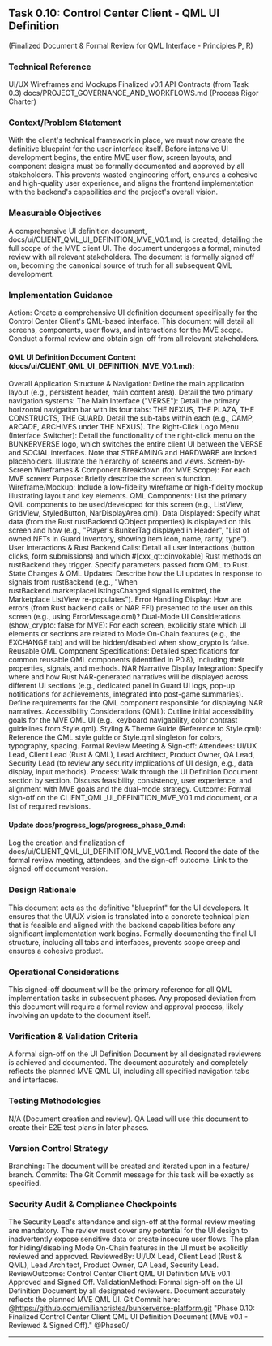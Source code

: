 ## Task 0.10: Control Center Client - QML UI Definition
(Finalized Document & Formal Review for QML Interface - Principles P, R)

### Technical Reference
 UI/UX Wireframes and Mockups
 Finalized v0.1 API Contracts (from Task 0.3)
 docs/PROJECT_GOVERNANCE_AND_WORKFLOWS.md (Process Rigor Charter)

### Context/Problem Statement
With the client's technical framework in place, we must now create the definitive blueprint for the user interface itself. Before intensive UI development begins, the entire MVE user flow, screen layouts, and component designs must be formally documented and approved by all stakeholders. This prevents wasted engineering effort, ensures a cohesive and high-quality user experience, and aligns the frontend implementation with the backend's capabilities and the project's overall vision.
### Measurable Objectives
 A comprehensive UI definition document, docs/ui/CLIENT_QML_UI_DEFINITION_MVE_V0.1.md, is created, detailing the full scope of the MVE client UI.
 The document undergoes a formal, minuted review with all relevant stakeholders.
 The document is formally signed off on, becoming the canonical source of truth for all subsequent QML development.

### Implementation Guidance
Action: Create a comprehensive UI definition document specifically for the Control Center Client's QML-based interface. This document will detail all screens, components, user flows, and interactions for the MVE scope. Conduct a formal review and obtain sign-off from all relevant stakeholders.

#### QML UI Definition Document Content (docs/ui/CLIENT_QML_UI_DEFINITION_MVE_V0.1.md):
 Overall Application Structure & Navigation:
 Define the main application layout (e.g., persistent header, main content area).
 Detail the two primary navigation systems:
 The Main Interface ("VERSE"): Detail the primary horizontal navigation bar with its four tabs: THE NEXUS, THE PLAZA, THE CONSTRUCTS, THE GUARD. Detail the sub-tabs within each (e.g., CAMP, ARCADE, ARCHIVES under THE NEXUS).
 The Right-Click Logo Menu (Interface Switcher): Detail the functionality of the right-click menu on the BUNKERVERSE logo, which switches the entire client UI between the VERSE and SOCIAL interfaces. Note that STREAMING and HARDWARE are locked placeholders.
 Illustrate the hierarchy of screens and views.
 Screen-by-Screen Wireframes & Component Breakdown (for MVE Scope): For each MVE screen:
 Purpose: Briefly describe the screen's function.
 Wireframe/Mockup: Include a low-fidelity wireframe or high-fidelity mockup illustrating layout and key elements.
 QML Components: List the primary QML components to be used/developed for this screen (e.g., ListView, GridView, StyledButton, NarDisplayArea.qml).
 Data Displayed: Specify what data (from the Rust rustBackend QObject properties) is displayed on this screen and how (e.g., "Player's BunkerTag displayed in Header", "List of owned NFTs in Guard Inventory, showing item icon, name, rarity, type").
 User Interactions & Rust Backend Calls: Detail all user interactions (button clicks, form submissions) and which #[cxx_qt::qinvokable] Rust methods on rustBackend they trigger. Specify parameters passed from QML to Rust.
 State Changes & QML Updates: Describe how the UI updates in response to signals from rustBackend (e.g., "When rustBackend.marketplaceListingsChanged signal is emitted, the Marketplace ListView re-populates").
 Error Handling Display: How are errors (from Rust backend calls or NAR FFI) presented to the user on this screen (e.g., using ErrorMessage.qml)?
 Dual-Mode UI Considerations (show_crypto: false for MVE): For each screen, explicitly state which UI elements or sections are related to Mode On-Chain features (e.g., the EXCHANGE tab) and will be hidden/disabled when show_crypto is false.
 Reusable QML Component Specifications:
 Detailed specifications for common reusable QML components (identified in P0.8), including their properties, signals, and methods.
 NAR Narrative Display Integration:
 Specify where and how Rust NAR-generated narratives will be displayed across different UI sections (e.g., dedicated panel in Guard UI logs, pop-up notifications for achievements, integrated into post-game summaries).
 Define requirements for the QML component responsible for displaying NAR narratives.
 Accessibility Considerations (QML):
 Outline initial accessibility goals for the MVE QML UI (e.g., keyboard navigability, color contrast guidelines from Style.qml).
 Styling & Theme Guide (Reference to Style.qml):
 Reference the QML style guide or Style.qml singleton for colors, typography, spacing.
 Formal Review Meeting & Sign-off:
 Attendees: UI/UX Lead, Client Lead (Rust & QML), Lead Architect, Product Owner, QA Lead, Security Lead (to review any security implications of UI design, e.g., data display, input methods).
 Process: Walk through the UI Definition Document section by section. Discuss feasibility, consistency, user experience, and alignment with MVE goals and the dual-mode strategy.
 Outcome: Formal sign-off on the CLIENT_QML_UI_DEFINITION_MVE_V0.1.md document, or a list of required revisions.
#### Update docs/progress_logs/progress_phase_0.md:
 Log the creation and finalization of docs/ui/CLIENT_QML_UI_DEFINITION_MVE_V0.1.md.
 Record the date of the formal review meeting, attendees, and the sign-off outcome. Link to the signed-off document version.
### Design Rationale
This document acts as the definitive "blueprint" for the UI developers. It ensures that the UI/UX vision is translated into a concrete technical plan that is feasible and aligned with the backend capabilities before any significant implementation work begins. Formally documenting the final UI structure, including all tabs and interfaces, prevents scope creep and ensures a cohesive product.
### Operational Considerations
This signed-off document will be the primary reference for all QML implementation tasks in subsequent phases. Any proposed deviation from this document will require a formal review and approval process, likely involving an update to the document itself.
### Verification & Validation Criteria
 A formal sign-off on the UI Definition Document by all designated reviewers is achieved and documented.
 The document accurately and completely reflects the planned MVE QML UI, including all specified navigation tabs and interfaces.
### Testing Methodologies
N/A (Document creation and review). QA Lead will use this document to create their E2E test plans in later phases.
### Version Control Strategy
 Branching: The document will be created and iterated upon in a feature/ branch.
 Commits: The Git Commit message for this task will be exactly as specified.
### Security Audit & Compliance Checkpoints
 The Security Lead's attendance and sign-off at the formal review meeting are mandatory.
 The review must cover any potential for the UI design to inadvertently expose sensitive data or create insecure user flows.
 The plan for hiding/disabling Mode On-Chain features in the UI must be explicitly reviewed and approved.
ReviewedBy: UI/UX Lead, Client Lead (Rust & QML), Lead Architect, Product Owner, QA Lead, Security Lead.
ReviewOutcome: Control Center Client QML UI Definition MVE v0.1 Approved and Signed Off.
ValidationMethod: Formal sign-off on the UI Definition Document by all designated reviewers. Document accurately reflects the planned MVE QML UI.
Git Commit here: @https://github.com/emiliancristea/bunkerverse-platform.git "Phase 0.10: Finalized Control Center Client QML UI Definition Document (MVE v0.1 - Reviewed & Signed Off)." @Phase0/

------------------------------------------------------------------------------------------------------------------
